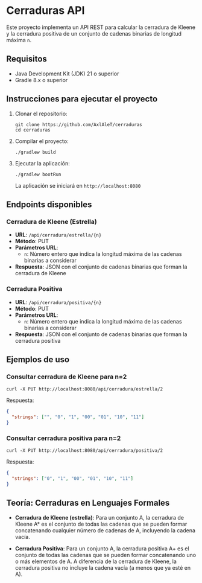 # Cerraduras API

Este proyecto implementa un API REST para calcular la cerradura de Kleene y la cerradura positiva de un conjunto de cadenas binarias de longitud máxima `n`.

## Requisitos

- Java Development Kit (JDK) 21 o superior
- Gradle 8.x o superior

## Instrucciones para ejecutar el proyecto

1. Clonar el repositorio:
   ```
   git clone https://github.com/AxlAleT/cerraduras
   cd cerraduras
   ```

2. Compilar el proyecto:
   ```
   ./gradlew build
   ```

3. Ejecutar la aplicación:
   ```
   ./gradlew bootRun
   ```

   La aplicación se iniciará en `http://localhost:8080`

## Endpoints disponibles

### Cerradura de Kleene (Estrella)

- **URL**: `/api/cerradura/estrella/{n}`
- **Método**: PUT
- **Parámetros URL**:
    - `n`: Número entero que indica la longitud máxima de las cadenas binarias a considerar
- **Respuesta**: JSON con el conjunto de cadenas binarias que forman la cerradura de Kleene

### Cerradura Positiva

- **URL**: `/api/cerradura/positiva/{n}`
- **Método**: PUT
- **Parámetros URL**:
    - `n`: Número entero que indica la longitud máxima de las cadenas binarias a considerar
- **Respuesta**: JSON con el conjunto de cadenas binarias que forman la cerradura positiva

## Ejemplos de uso

### Consultar cerradura de Kleene para n=2

```
curl -X PUT http://localhost:8080/api/cerradura/estrella/2
```

Respuesta:
```json
{
  "strings": ["", "0", "1", "00", "01", "10", "11"]
}
```

### Consultar cerradura positiva para n=2

```
curl -X PUT http://localhost:8080/api/cerradura/positiva/2
```

Respuesta:
```json
{
  "strings": ["0", "1", "00", "01", "10", "11"]
}
```

## Teoría: Cerraduras en Lenguajes Formales

- **Cerradura de Kleene (estrella)**: Para un conjunto A, la cerradura de Kleene A* es el conjunto de todas las cadenas que se pueden formar concatenando cualquier número de cadenas de A, incluyendo la cadena vacía.

- **Cerradura Positiva**: Para un conjunto A, la cerradura positiva A+ es el conjunto de todas las cadenas que se pueden formar concatenando uno o más elementos de A. A diferencia de la cerradura de Kleene, la cerradura positiva no incluye la cadena vacía (a menos que ya esté en A).